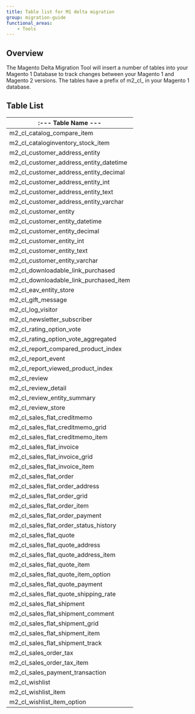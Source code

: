 ```yaml
---
title: Table list for M1 delta migration
group: migration-guide
functional_areas:
    - Tools
---
```


## Overview

The Magento Delta Migration Tool will insert a number of tables into your Magento 1 Database to track changes between your Magento 1 and Magento 2 versions. The tables have a prefix of m2_cl_ in your Magento 1 database. 

## Table List

|:--- Table Name ---|
|---|
| m2_cl_catalog_compare_item             |
| m2_cl_cataloginventory_stock_item      |
| m2_cl_customer_address_entity          |
| m2_cl_customer_address_entity_datetime |
| m2_cl_customer_address_entity_decimal  |
| m2_cl_customer_address_entity_int      |
| m2_cl_customer_address_entity_text     |
| m2_cl_customer_address_entity_varchar  |
| m2_cl_customer_entity                  |
| m2_cl_customer_entity_datetime         |
| m2_cl_customer_entity_decimal          |
| m2_cl_customer_entity_int              |
| m2_cl_customer_entity_text             |
| m2_cl_customer_entity_varchar          |
| m2_cl_downloadable_link_purchased      |
| m2_cl_downloadable_link_purchased_item |
| m2_cl_eav_entity_store                 |
| m2_cl_gift_message                     |
| m2_cl_log_visitor                      |
| m2_cl_newsletter_subscriber            |
| m2_cl_rating_option_vote               |
| m2_cl_rating_option_vote_aggregated    |
| m2_cl_report_compared_product_index    |
| m2_cl_report_event                     |
| m2_cl_report_viewed_product_index      |
| m2_cl_review                           |
| m2_cl_review_detail                    |
| m2_cl_review_entity_summary            |
| m2_cl_review_store                     |
| m2_cl_sales_flat_creditmemo            |
| m2_cl_sales_flat_creditmemo_grid       |
| m2_cl_sales_flat_creditmemo_item       |
| m2_cl_sales_flat_invoice               |
| m2_cl_sales_flat_invoice_grid          |
| m2_cl_sales_flat_invoice_item          |
| m2_cl_sales_flat_order                 |
| m2_cl_sales_flat_order_address         |
| m2_cl_sales_flat_order_grid            |
| m2_cl_sales_flat_order_item            |
| m2_cl_sales_flat_order_payment         |
| m2_cl_sales_flat_order_status_history  |
| m2_cl_sales_flat_quote                 |
| m2_cl_sales_flat_quote_address         |
| m2_cl_sales_flat_quote_address_item    |
| m2_cl_sales_flat_quote_item            |
| m2_cl_sales_flat_quote_item_option     |
| m2_cl_sales_flat_quote_payment         |
| m2_cl_sales_flat_quote_shipping_rate   |
| m2_cl_sales_flat_shipment              |
| m2_cl_sales_flat_shipment_comment      |
| m2_cl_sales_flat_shipment_grid         |
| m2_cl_sales_flat_shipment_item         |
| m2_cl_sales_flat_shipment_track        |
| m2_cl_sales_order_tax                  |
| m2_cl_sales_order_tax_item             |
| m2_cl_sales_payment_transaction        |
| m2_cl_wishlist                         |
| m2_cl_wishlist_item                    |
| m2_cl_wishlist_item_option  		|
